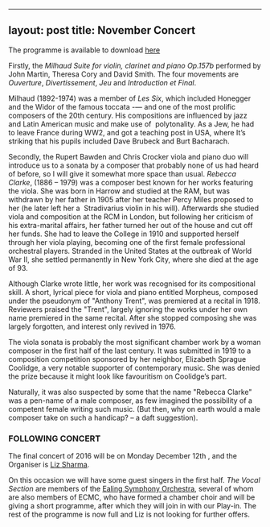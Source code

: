 ---
layout: post
title: November Concert
-----------------------
The programme is available to download [here](/assets/programmes/Programme_16.11.pdf)

Firstly, the *Milhaud Suite for violin, clarinet and piano Op.157b*
performed by John Martin, Theresa Cory and David Smith. 
The four movements are _Ouverture_, _Divertissement_, _Jeu_ 
and _Introduction et Final_. 

Milhaud (1892-1974) was a member of _Les Six_, which included 
Honegger and the Widor of the famous toccata -— and one of the most 
prolific composers of the 20th century. His compositions are 
influenced by jazz and Latin American music and make use of 
polytonality. As a Jew, he had to leave France during WW2, and got 
a teaching post in USA, where It’s striking that his pupils 
included Dave Brubeck and Burt Bacharach.
 
Secondly, the Rupert Bawden and Chris Crocker viola and piano duo 
will introduce us to a sonata by a composer that probably none 
of us had heard of before, so I will give it somewhat more 
space than usual. *Rebecca Clarke*, (1886 – 1979) was a composer best 
known for her works featuring the viola. She was born in Harrow and 
studied at the RAM, but was withdrawn by her father in 1905 after 
her teacher Percy Miles proposed to her (he later left her a 
Stradivarius violin in his will). Afterwards she studied viola 
and composition at the RCM in London, but following her criticism of 
his extra-marital affairs, her father turned her out of the house and 
cut off her funds. She had to leave the College in 1910 and supported
herself through her viola playing, becoming one of the first female 
professional orchestral players. Stranded in the United States 
at the outbreak of World War II, she settled permanently in New York 
City, where she died at the age of 93.
 
Although Clarke wrote little, her work was recognised for its 
compositional skill. A short, lyrical piece for viola and piano 
entitled Morpheus, composed under the pseudonym of "Anthony Trent", 
was premiered at a recital in 1918. Reviewers praised the "Trent", 
largely ignoring the works under her own name premiered in the same 
recital. After she stopped composing she was largely forgotten, and 
interest only revived in 1976.
 
The viola sonata is probably the most significant chamber work by a 
woman composer in the first half of the last century. It was submitted 
in 1919 to a composition competition sponsored by her neighbor, 
Elizabeth Sprague Coolidge, a very notable supporter of contemporary
music. She was denied the prize because it might look like favouritism 
on Coolidge’s part.
 
Naturally, it was also suspected by some that the name "Rebecca Clarke"
was a pen-name of a male composer, as few imagined the possibility of 
a competent female writing such music. (But then, why on earth would a 
male composer take on such a handicap? – a daft suggestion).
 
### FOLLOWING CONCERT
The final concert of 2016 will be on Monday December 12th , and the 
Organiser is [Liz Sharma](http://www.lizsharmamusic.co.uk). 

On this occasion we will have some guest  singers in the first half. 
_The Vocal Section_ are members of the 
[Ealing Symphony Orchestra](http://www.ealingso.org.uk/), 
several of whom are also members of ECMC, who have formed a chamber 
choir and will be giving a short programme, after which they will 
join in with our Play-in. The rest of the programme is now full and 
Liz is not looking for further offers.